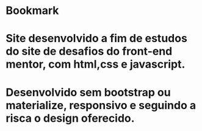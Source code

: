 # Bookmark
# Site desenvolvido a fim de estudos do site de desafios do front-end mentor, com html,css e javascript.
# Desenvolvido sem bootstrap ou materialize, responsivo e seguindo a risca o design oferecido.
